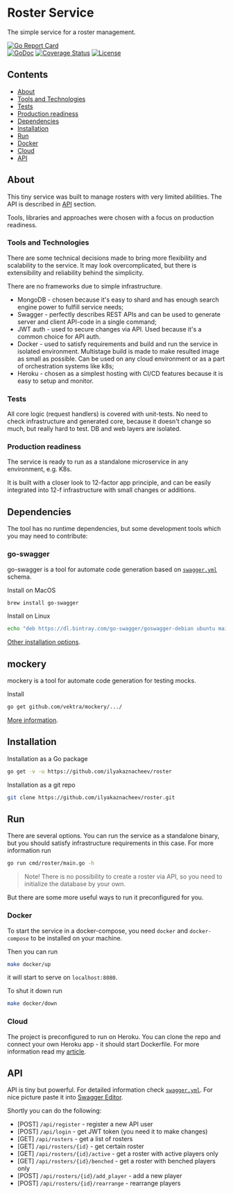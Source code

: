 # Roster Service 
 
The simple service for a roster management. 
 
[![Go Report Card](https://goreportcard.com/badge/github.com/ilyakaznacheev/roster)](https://goreportcard.com/report/github.com/ilyakaznacheev/roster)  
[![GoDoc](https://godoc.org/github.com/ilyakaznacheev/roster?status.svg)](https://godoc.org/github.com/ilyakaznacheev/roster) 
[![Coverage Status](https://codecov.io/github/ilyakaznacheev/roster/coverage.svg?branch=master)](https://codecov.io/gh/ilyakaznacheev/roster) 
[![License](https://img.shields.io/badge/license-MIT-blue.svg)](/LICENSE) 
 
## Contents 
 
- [About](#about) 
- [Tools and Technologies](#tools-and-technologies) 
- [Tests](#tests) 
- [Production readiness](#production-readiness) 
- [Dependencies](#dependencies) 
- [Installation](#installation) 
- [Run](#run) 
- [Docker](#docker) 
- [Cloud](#cloud) 
- [API](#api) 
 
## About 
 
This tiny service was built to manage rosters with very limited abilities. The API is described in [API](#api) section. 
 
Tools, libraries and approaches were chosen with a focus on production readiness.  
 
### Tools and Technologies 
 
There are some technical decisions made to bring more flexibility and scalability to the service. It may look overcomplicated, but there is extensibility and reliability behind the simplicity. 
 
There are no frameworks due to simple infrastructure.  
 
- MongoDB - chosen because it's easy to shard and has enough search engine power to fulfill service needs; 
- Swagger - perfectly describes REST APIs and can be used to generate server and client API-code in a single command; 
- JWT auth - used to secure changes via API. Used because it's a common choice for API auth. 
- Docker - used to satisfy requirements and build and run the service in isolated environment. Multistage build is made to make resulted image as small as possible. Can be used on any cloud environment or as a part of orchestration systems like k8s; 
- Heroku - chosen as a simplest hosting with CI/CD features because it is easy to setup and monitor. 
 
### Tests 
 
All core logic (request handlers) is covered with unit-tests. No need to check infrastructure and generated core, because it doesn't change so much, but really hard to test. DB and web layers are isolated. 
 
### Production readiness 
 
The service is ready to run as a standalone microservice in any environment, e.g. K8s. 
 
It is built with a closer look to 12-factor app principle, and can be easily integrated into 12-f infrastructure with small changes or additions. 
 
## Dependencies 
 
The tool has no runtime dependencies, but some development tools which you may need to contribute: 
 
### go-swagger 
 
go-swagger is a tool for automate code generation based on [`swagger.yml`](/swagger.yml) schema. 
 
Install on MacOS 
 
```bash 
brew install go-swagger 
``` 
 
Install on Linux 
```bash 
echo "deb https://dl.bintray.com/go-swagger/goswagger-debian ubuntu main" | sudo tee -a /etc/apt/sources.list 
``` 
 
[Other installation options](https://github.com/go-swagger/go-swagger#installing). 
 
## mockery 
 
mockery is a tool for automate code generation for testing mocks. 
 
Install 
 
```bash 
go get github.com/vektra/mockery/.../ 
``` 
 
[More information](https://github.com/vektra/mockery). 
 
## Installation 
 
Installation as a Go package 
 
```bash 
go get -v -u https://github.com/ilyakaznacheev/roster 
``` 
 
Installation as a git repo 
 
```bash 
git clone https://github.com/ilyakaznacheev/roster.git 
``` 
 
## Run 
 
There are several options. You can run the service as a standalone binary, but you should satisfy infrastructure requirements in this case. For more information run 
 
```bash 
go run cmd/roster/main.go -h 
``` 
 
> Note! There is no possibility to create a roster via API, so you need to initialize the database by your own. 
 
But there are some more useful ways to run it preconfigured for you. 
 
### Docker 
 
To start the service in a docker-compose, you need `docker` and `docker-compose` to be installed on your machine. 
 
Then you can run 
 
```bash 
make docker/up 
``` 
 
it will start to serve on `localhost:8080`. 
 
To shut it down run 
 
```bash 
make docker/down 
``` 
 
### Cloud 
 
The project is preconfigured to run on Heroku. You can clone the repo and connect your own Heroku app - it should start Dockerfile. For more information read my [article](https://dev.to/ilyakaznacheev/setup-build-automate-deploy-a-dockerized-app-to-heroku-fast-167). 
 
## API 
 
API is tiny but powerful. For detailed information check [`swagger.yml`](/swagger.yml). For nice picture paste it into [Swagger Editor](https://editor.swagger.io/). 
 
Shortly you can do the following: 
 
- [POST] `/api/register` - register a new API user
- [POST] `/api/login` - get JWT token (you need it to make changes) 
- [GET] `/api/rosters` - get a list of rosters 
- [GET] `/api/rosters/{id}` - get certain roster 
- [GET] `/api/rosters/{id}/active` - get a roster with active players only 
- [GET] `/api/rosters/{id}/benched` - get a roster with benched players only 
- [POST] `/api/rosters/{id}/add_player` - add a new player 
- [POST] `/api/rosters/{id}/rearrange` - rearrange players 
 